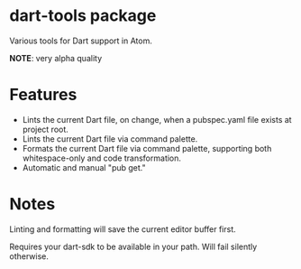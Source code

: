 # dart-tools package

Various tools for Dart support in Atom.

**NOTE**: very alpha quality

Features
========

* Lints the current Dart file, on change, when a pubspec.yaml file exists
at project root.
* Lints the current Dart file via command palette.
* Formats the current Dart file via command palette, supporting both whitespace-only
and code transformation.
* Automatic and manual "pub get."

Notes
=====

Linting and formatting will save the current editor buffer first.


Requires your dart-sdk to be available in your path. Will fail silently otherwise.
